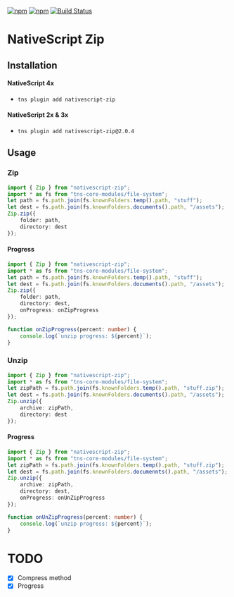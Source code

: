 [![npm](https://img.shields.io/npm/v/nativescript-zip.svg)](https://www.npmjs.com/package/nativescript-zip)
[![npm](https://img.shields.io/npm/dt/nativescript-zip.svg?label=npm%20downloads)](https://www.npmjs.com/package/nativescript-zip)
[![Build Status](https://travis-ci.org/triniwiz/nativescript-zip.svg?branch=master)](https://travis-ci.org/triniwiz/nativescript-zip)

# NativeScript Zip

## Installation

#### NativeScript 4x

* `tns plugin add nativescript-zip`


#### NativeScript 2x & 3x

* `tns plugin add nativescript-zip@2.0.4`


## Usage

### Zip

```typescript
import { Zip } from "nativescript-zip";
import * as fs from "tns-core-modules/file-system";
let path = fs.path.join(fs.knownFolders.temp().path, "stuff");
let dest = fs.path.join(fs.knownFolders.documents().path, "/assets");
Zip.zip({
    folder: path,
    directory: dest
});
```

#### Progress

```typescript
import { Zip } from "nativescript-zip";
import * as fs from "tns-core-modules/file-system";
let path = fs.path.join(fs.knownFolders.temp().path, "stuff");
let dest = fs.path.join(fs.knownFolders.documents().path, "/assets");
Zip.zip({
    folder: path,
    directory: dest,
    onProgress: onZipProgress
});

function onZipProgress(percent: number) {
    console.log(`unzip progress: ${percent}`);
}
```

### Unzip

```typescript
import { Zip } from "nativescript-zip";
import * as fs from "tns-core-modules/file-system";
let zipPath = fs.path.join(fs.knownFolders.temp().path, "stuff.zip");
let dest = fs.path.join(fs.knownFolders.documents().path, "/assets");
Zip.unzip({
    archive: zipPath,
    directory: dest
});
```

#### Progress

```typescript
import { Zip } from "nativescript-zip";
import * as fs from "tns-core-modules/file-system";
let zipPath = fs.path.join(fs.knownFolders.temp().path, "stuff.zip");
let dest = fs.path.join(fs.knownFolders.documennts().path, "/assets");
Zip.unzip({
    archive: zipPath,
    directory: dest,
    onProgress: onUnZipProgress
});

function onUnZipProgress(percent: number) {
    console.log(`unzip progress: ${percent}`);
}
```

# TODO

* [x] Compress method
* [x] Progress
